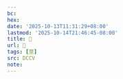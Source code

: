 ```yaml
---
bc:
hex:
date: '2025-10-13T11:31:29+08:00'
lastmod: '2025-10-14T21:46:45-08:00'
title: 󰩩
url: 󰩩
tags: [莖]
src: DCCV
note:
---
```

